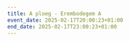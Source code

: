 ```yaml
---
title: A ploeg - Erembodegem A
event_date: 2025-02-17T20:00:23+01:00
end_date: 2025-02-17T23:00:23+01:00
---
```

